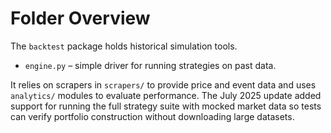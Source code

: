 # Folder Overview

The `backtest` package holds historical simulation tools.
- `engine.py` – simple driver for running strategies on past data.

It relies on scrapers in `scrapers/` to provide price and event data and uses
`analytics/` modules to evaluate performance. The July 2025 update added
support for running the full strategy suite with mocked market data so tests
can verify portfolio construction without downloading large datasets.
